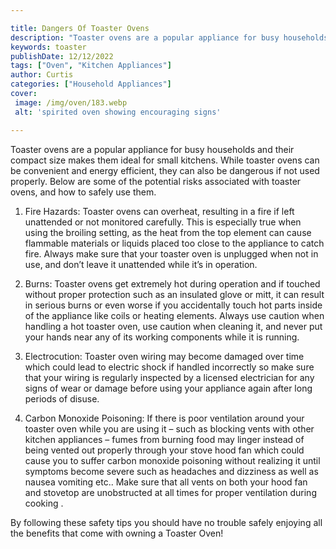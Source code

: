 ```yaml
---

title: Dangers Of Toaster Ovens
description: "Toaster ovens are a popular appliance for busy households and their compact size makes them ideal for small kitchens. While toaste...lets find out"
keywords: toaster
publishDate: 12/12/2022
tags: ["Oven", "Kitchen Appliances"]
author: Curtis
categories: ["Household Appliances"]
cover: 
 image: /img/oven/183.webp
 alt: 'spirited oven showing encouraging signs'

---
```


Toaster ovens are a popular appliance for busy households and their compact size makes them ideal for small kitchens. While toaster ovens can be convenient and energy efficient, they can also be dangerous if not used properly. Below are some of the potential risks associated with toaster ovens, and how to safely use them.

1. Fire Hazards: Toaster ovens can overheat, resulting in a fire if left unattended or not monitored carefully. This is especially true when using the broiling setting, as the heat from the top element can cause flammable materials or liquids placed too close to the appliance to catch fire. Always make sure that your toaster oven is unplugged when not in use, and don’t leave it unattended while it’s in operation. 

2. Burns: Toaster ovens get extremely hot during operation and if touched without proper protection such as an insulated glove or mitt, it can result in serious burns or even worse if you accidentally touch hot parts inside of the appliance like coils or heating elements. Always use caution when handling a hot toaster oven, use caution when cleaning it, and never put your hands near any of its working components while it is running. 

3. Electrocution: Toaster oven wiring may become damaged over time which could lead to electric shock if handled incorrectly so make sure that your wiring is regularly inspected by a licensed electrician for any signs of wear or damage before using your appliance again after long periods of disuse. 

4. Carbon Monoxide Poisoning: If there is poor ventilation around your toaster oven while you are using it – such as blocking vents with other kitchen appliances – fumes from burning food may linger instead of being vented out properly through your stove hood fan which could cause you to suffer carbon monoxide poisoning without realizing it until symptoms become severe such as headaches and dizziness as well as nausea vomiting etc.. Make sure that all vents on both your hood fan and stovetop are unobstructed at all times for proper ventilation during cooking . 

 
By following these safety tips you should have no trouble safely enjoying all the benefits that come with owning a Toaster Oven!
